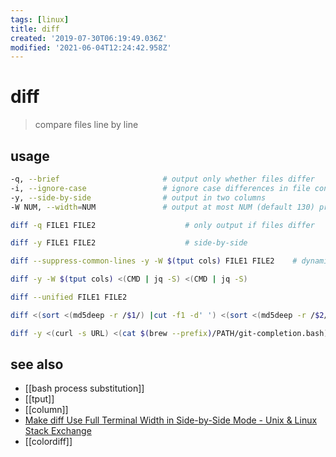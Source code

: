 ```yaml
---
tags: [linux]
title: diff
created: '2019-07-30T06:19:49.036Z'
modified: '2021-06-04T12:24:42.958Z'
---
```


# diff

> compare files line by line

## usage
```sh
-q, --brief                       # output only whether files differ
-i, --ignore-case                 # ignore case differences in file contents
-y, --side-by-side                # output in two columns
-W NUM, --width=NUM               # output at most NUM (default 130) print columns
```
```sh
diff -q FILE1 FILE2                    # only output if files differ

diff -y FILE1 FILE2                    # side-by-side

diff --suppress-common-lines -y -W $(tput cols) FILE1 FILE2    # dynamic width, side-by-side

diff -y -W $(tput cols) <(CMD | jq -S) <(CMD | jq -S)

diff --unified FILE1 FILE2

diff <(sort <(md5deep -r /$1/) |cut -f1 -d' ') <(sort <(md5deep -r /$2/) |cut -f1 -d' ')

diff -y <(curl -s URL) <(cat $(brew --prefix)/PATH/git-completion.bash)

```

## see also
- [[bash process substitution]]
- [[tput]]
- [[column]]
- [Make diff Use Full Terminal Width in Side-by-Side Mode - Unix & Linux Stack Exchange](https://unix.stackexchange.com/a/9303)
- [[colordiff]]
